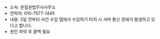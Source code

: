 - 소속: 문점권법무사사무소
- 연락처: 010-7577-1445
- 내용: 3일 전부터 사건 수임 탭에서 수임하기 터치 시 서버 통신 장애가 발생하고 있다고 합니다.
- 원인 파악 후 콜백 필요